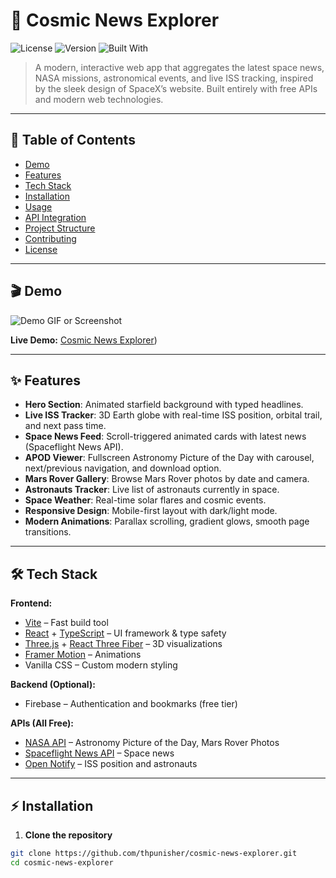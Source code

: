 # 🚀 Cosmic News Explorer

![License](https://img.shields.io/badge/license-MIT-blue)
![Version](https://img.shields.io/badge/version-1.0.0-green)
![Built With](https://img.shields.io/badge/built%20with-React%2C%20TypeScript%2C%20Three.js-blueviolet)

> A modern, interactive web app that aggregates the latest space news, NASA missions, astronomical events, and live ISS tracking, inspired by the sleek design of SpaceX’s website. Built entirely with free APIs and modern web technologies.

---

## 🌌 Table of Contents

- [Demo](#-demo)
- [Features](#-features)
- [Tech Stack](#-tech-stack)
- [Installation](#-installation)
- [Usage](#-usage)
- [API Integration](#-api-integration)
- [Project Structure](#-project-structure)
- [Contributing](#-contributing)
- [License](#-license)

---

## 🎬 Demo

![Demo GIF or Screenshot](link-to-your-demo.gif)

**Live Demo:** [Cosmic News Explorer](https://comic-news-explorer.netlify.app/))

---

## ✨ Features

- **Hero Section**: Animated starfield background with typed headlines.  
- **Live ISS Tracker**: 3D Earth globe with real-time ISS position, orbital trail, and next pass time.  
- **Space News Feed**: Scroll-triggered animated cards with latest news (Spaceflight News API).  
- **APOD Viewer**: Fullscreen Astronomy Picture of the Day with carousel, next/previous navigation, and download option.  
- **Mars Rover Gallery**: Browse Mars Rover photos by date and camera.  
- **Astronauts Tracker**: Live list of astronauts currently in space.  
- **Space Weather**: Real-time solar flares and cosmic events.  
- **Responsive Design**: Mobile-first layout with dark/light mode.  
- **Modern Animations**: Parallax scrolling, gradient glows, smooth page transitions.  

---

## 🛠 Tech Stack

**Frontend:**

- [Vite](https://vitejs.dev/) – Fast build tool  
- [React](https://reactjs.org/) + [TypeScript](https://www.typescriptlang.org/) – UI framework & type safety  
- [Three.js](https://threejs.org/) + [React Three Fiber](https://docs.pmnd.rs/react-three-fiber/getting-started/introduction) – 3D visualizations  
- [Framer Motion](https://www.framer.com/motion/) – Animations  
- Vanilla CSS – Custom modern styling

**Backend (Optional):**

- Firebase – Authentication and bookmarks (free tier)  

**APIs (All Free):**

- [NASA API](https://api.nasa.gov/) – Astronomy Picture of the Day, Mars Rover Photos  
- [Spaceflight News API](https://spaceflightnewsapi.net/) – Space news  
- [Open Notify](http://open-notify.org/) – ISS position and astronauts  

---

## ⚡ Installation

1. **Clone the repository**

```bash
git clone https://github.com/thpunisher/cosmic-news-explorer.git
cd cosmic-news-explorer
